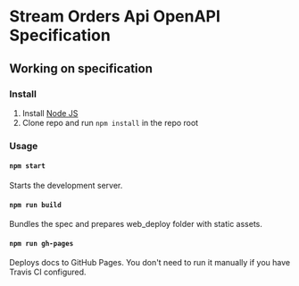 # Stream Orders Api OpenAPI Specification

## Working on specification
### Install

1. Install [Node JS](https://nodejs.org/)
2. Clone repo and run `npm install` in the repo root

### Usage

#### `npm start`
Starts the development server.

#### `npm run build`
Bundles the spec and prepares web_deploy folder with static assets.

#### `npm run gh-pages`
Deploys docs to GitHub Pages. You don't need to run it manually if you have Travis CI configured.
